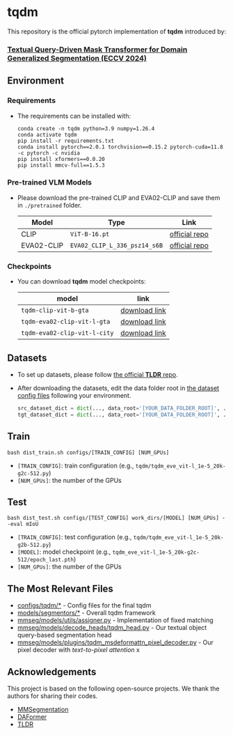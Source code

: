 # tqdm
This repository is the official pytorch implementation of **tqdm** introduced by:
### [**Textual Query-Driven Mask Transformer for Domain Generalized Segmentation (ECCV 2024)**](https://arxiv.org/abs/2407.09033)

## Environment
### Requirements
- The requirements can be installed with:
  
  ```
  conda create -n tqdm python=3.9 numpy=1.26.4
  conda activate tqdm
  pip install -r requirements.txt
  conda install pytorch==2.0.1 torchvision==0.15.2 pytorch-cuda=11.8 -c pytorch -c nvidia
  pip install xformers==0.0.20
  pip install mmcv-full==1.5.3 
  ```
### Pre-trained VLM Models
- Please download the pre-trained CLIP and EVA02-CLIP and save them in `./pretrained` folder.

  | Model | Type | Link |
  |-----|-----|:-----:|
  | CLIP | `ViT-B-16.pt` |[official repo](https://github.com/openai/CLIP/blob/a1d071733d7111c9c014f024669f959182114e33/clip/clip.py#L30)|
  | EVA02-CLIP | `EVA02_CLIP_L_336_psz14_s6B` |[official repo](https://github.com/baaivision/EVA/tree/master/EVA-CLIP#eva-02-clip-series)|

### Checkpoints
- You can download **tqdm** model checkpoints:

  | model | link |
  |-----|:-----:|
  | `tqdm-clip-vit-b-gta` |[download link](https://drive.google.com/file/d/1PAnjxDUQ1nrUkDne1jflz_2BJQgtoqmZ/view?usp=drive_link)|
  | `tqdm-eva02-clip-vit-l-gta` |[download link](https://drive.google.com/file/d/1GHR0R5A06oPlRsM1XRu1zmFUJa2_WOSi/view?usp=drive_link)|
  | `tqdm-eva02-clip-vit-l-city` |[download link](https://drive.google.com/file/d/13taMQNPWIP4yrzUsWvXBG7LMY5lsbOp-/view?usp=drive_link)|

## Datasets
- To set up datasets, please follow [the official **TLDR** repo](https://github.com/ssssshwan/TLDR/tree/main?tab=readme-ov-file#setup-datasets).
- After downloading the datasets, edit the data folder root in [the dataset config files](https://github.com/ByeongHyunPak/tqdm/tree/main/configs/_base_/datasets) following your environment.
  
  ```python
  src_dataset_dict = dict(..., data_root='[YOUR_DATA_FOLDER_ROOT]', ...)
  tgt_dataset_dict = dict(..., data_root='[YOUR_DATA_FOLDER_ROOT]', ...)
  ```
## Train
 ```
 bash dist_train.sh configs/[TRAIN_CONFIG] [NUM_GPUs]
```
  - `[TRAIN_CONFIG]`: train configuration (e.g., `tqdm/tqdm_eve_vit-l_1e-5_20k-g2c-512.py`)
  - `[NUM_GPUs]`: the number of the GPUs
## Test
```
bash dist_test.sh configs/[TEST_CONFIG] work_dirs/[MODEL] [NUM_GPUs] --eval mIoU
```
  - `[TRAIN_CONFIG]`: test configuration (e.g., `tqdm/tqdm_eve_vit-l_1e-5_20k-g2b-512.py`)
  - `[MODEL]`: model checkpoint (e.g., `tqdm_eve_vit-l_1e-5_20k-g2c-512/epoch_last.pth`)
  - `[NUM_GPUs]`: the number of the GPUs
 
## The Most Relevant Files
- [configs/tqdm/*](https://github.com/ByeongHyunPak/tqdm/tree/main/configs/tqdm) - Config files for the final tqdm
- [models/segmentors/*](https://github.com/ByeongHyunPak/tqdm/tree/main/models/segmentors) - Overall tqdm framework
- [mmseg/models/utils/assigner.py](https://github.com/ByeongHyunPak/tqdm/blob/main/mmseg/models/utils/assigner.py#L168) - Implementation of fixed matching
- [mmseg/models/decode_heads/tqdm_head.py](https://github.com/ByeongHyunPak/tqdm/blob/main/mmseg/models/decode_heads/tqdm_head.py) - Our textual object query-based segmentation head
- [mmseg/models/plugins/tqdm_msdeformattn_pixel_decoder.py](https://github.com/ByeongHyunPak/tqdm/blob/main/mmseg/models/plugins/tqdm_msdeformattn_pixel_decoder.py) - Our pixel decoder with *text-to-pixel attention*
x
## Acknowledgements
This project is based on the following open-source projects.
We thank the authors for sharing their codes.
- [MMSegmentation](https://github.com/open-mmlab/mmsegmentation)
- [DAFormer](https://github.com/lhoyer/DAFormer)
- [TLDR](https://github.com/ssssshwan/TLDR)
